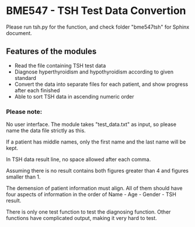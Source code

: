 # BME547 - TSH Test Data Convertion

Please run tsh.py for the function, and check folder "bme547tsh" for Sphinx document.

## Features of the modules

* Read the file containing TSH test data
* Diagnose hyperthyroidism and hypothyroidism according to given standard
* Convert the data into separate files for each patient, and show progress after each finished
* Able to sort TSH data in ascending numeric order


### Please note:

No user interface. The module takes "test\_data.txt" as input, so please name the data file strictly as this.

If a patient has middle names, only the first name and the last name will be kept.

In TSH data result line, no space allowed after each comma.

Assuming there is no result contains both figures greater than 4 and figures smaller than 1.

The demension of patient information must align. All of them should have four aspects of information in the order of Name - Age - Gender - TSH result.

There is only one test function to test the diagnosing function. Other functions have complicated output, making it very hard to test.
